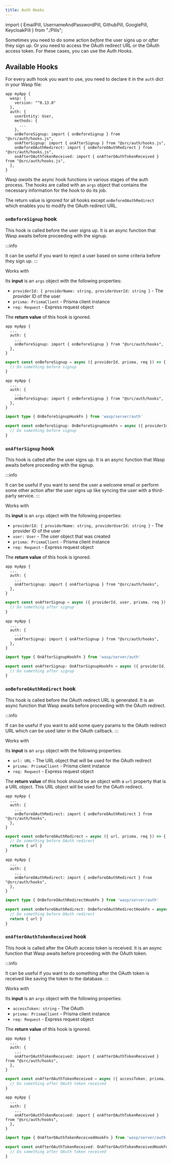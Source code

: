 ```yaml
---
title: Auth Hooks
---
```


import { EmailPill, UsernameAndPasswordPill, GithubPill, GooglePill, KeycloakPill } from "./Pills";


Sometimes you need to do some action _before_ the user signs up or _after_ they sign up. Or you need to access the OAuth redirect URL or the OAuth access token. For these cases, you can use the Auth Hooks.

## Available Hooks

For every auth hook you want to use, you need to declare it in the `auth` dict in your Wasp file:

```wasp
app myApp {
  wasp: {
    version: "^0.13.0"
  },
  auth: {
    userEntity: User,
    methods: {
      ...
    },
    onBeforeSignup: import { onBeforeSignup } from "@src/auth/hooks.js",
    onAfterSignup: import { onAfterSignup } from "@src/auth/hooks.js",
    onBeforeOAuthRedirect: import { onBeforeOAuthRedirect } from "@src/auth/hooks.js",
    onAfterOAuthTokenReceived: import { onAfterOAuthTokenReceived } from "@src/auth/hooks.js",
  },
}
```

Wasp _awaits_ the async hook functions in various stages of the auth process. The hooks are called with an `args` object that contains the necessary information for the hook to do its job. 

The return value is ignored for all hooks except `onBeforeOAuthRedirect` which enables you to modify the OAuth redirect URL.


### `onBeforeSignup` hook


This hook is called before the user signs up. It is an async function that Wasp awaits before proceeding with the signup.


:::info

It can be useful if you want to reject a user based on some criteria before they sign up.
:::

Works with <EmailPill /> <UsernameAndPasswordPill /> <GithubPill /> <GooglePill /> <KeycloakPill />

Its **input** is an `args` object with the following properties:

- `providerId: { providerName: string, providerUserId: string }` - The provider ID of the user
- `prisma: PrismaClient` - Prisma client instance
- `req: Request` - Express request object

The **return value** of this hook is ignored.

<Tabs groupId="js-ts">
<TabItem value="js" label="JavaScript">

```wasp title="main.wasp"
app myApp {
  ...
  auth: {
    ...
    onBeforeSignup: import { onBeforeSignup } from "@src/auth/hooks",
  },
}
```

```js title="src/auth/hooks.js"
export const onBeforeSignup = async ({ providerId, prisma, req }) => {
  // Do something before signup
}
```

</TabItem>
<TabItem value="ts" label="TypeScript">

```wasp title="main.wasp"
app myApp {
  ...
  auth: {
    ...
    onBeforeSignup: import { onBeforeSignup } from "@src/auth/hooks",
  },
}
```

```ts title="src/auth/hooks.ts"
import type { OnBeforeSignupHookFn } from 'wasp/server/auth'

export const onBeforeSignup: OnBeforeSignupHookFn = async ({ providerId, prisma, req }) => {
  // Do something before signup
}
```

</TabItem>
</Tabs>


### `onAfterSignup` hook


This hook is called after the user signs up. It is an async function that Wasp awaits before proceeding with the signup.

:::info

It can be useful if you want to send the user a welcome email or perform some other action after the user signs up like syncing the user with a third-party service.
:::

Works with <EmailPill /> <UsernameAndPasswordPill /> <GithubPill /> <GooglePill /> <KeycloakPill />

Its **input** is an `args` object with the following properties:
- `providerId: { providerName: string, providerUserId: string }` - The provider ID of the user
- `user: User` - The user object that was created
- `prisma: PrismaClient` - Prisma client instance
- `req: Request` - Express request object

The **return value** of this hook is ignored.

<Tabs groupId="js-ts">
<TabItem value="js" label="JavaScript">

```wasp title="main.wasp"
app myApp {
  ...
  auth: {
    ...
    onAfterSignup: import { onAfterSignup } from "@src/auth/hooks",
  },
}
```

```js title="src/auth/hooks.js"
export const onAfterSignup = async ({ providerId, user, prisma, req }) => {
  // Do something after signup
}
```

</TabItem>
<TabItem value="ts" label="TypeScript">

```wasp title="main.wasp"
app myApp {
  ...
  auth: {
    ...
    onAfterSignup: import { onAfterSignup } from "@src/auth/hooks",
  },
}
```

```ts title="src/auth/hooks.ts"
import type { OnAfterSignupHookFn } from 'wasp/server/auth'

export const onAfterSignup: OnAfterSignupHookFn = async ({ providerId, user, prisma, req }) => {
  // Do something after signup
}
```

</TabItem>
</Tabs>

### `onBeforeOAuthRedirect` hook


This hook is called before the OAuth redirect URL is generated. It is an async function that Wasp awaits before proceeding with the OAuth redirect.

:::info

If can be useful if you want to add some query params to the OAuth redirect URL which can be used later in the OAuth callback.
:::

Works with <GithubPill /> <GooglePill /> <KeycloakPill />

Its **input** is an `args` object with the following properties:
- `url: URL` - The URL object that will be used for the OAuth redirect
- `prisma: PrismaClient` - Prisma client instance
- `req: Request` - Express request object

The **return value** of this hook should be an object with a `url` property that is a URL object. This URL object will be used for the OAuth redirect.

<Tabs groupId="js-ts">
<TabItem value="js" label="JavaScript">

```wasp title="main.wasp"
app myApp {
  ...
  auth: {
    ...
    onBeforeOAuthRedirect: import { onBeforeOAuthRedirect } from "@src/auth/hooks",
  },
}
```

```js title="src/auth/hooks.js"
export const onBeforeOAuthRedirect = async ({ url, prisma, req }) => {
  // Do something before OAuth redirect
  return { url }
}
```

</TabItem>
<TabItem value="ts" label="TypeScript">

```wasp title="main.wasp"
app myApp {
  ...
  auth: {
    ...
    onBeforeOAuthRedirect: import { onBeforeOAuthRedirect } from "@src/auth/hooks",
  },
}
```

```ts title="src/auth/hooks.ts"
import type { OnBeforeOAuthRedirectHookFn } from 'wasp/server/auth'

export const onBeforeOAuthRedirect: OnBeforeOAuthRedirectHookFn = async ({ url, prisma, req }) => {
  // Do something before OAuth redirect
  return { url }
}
```

</TabItem>
</Tabs>

### `onAfterOAuthTokenReceived` hook


This hook is called after the OAuth access token is received. It is an async function that Wasp awaits before proceeding with the OAuth token.

:::info

It can be useful if you want to do something after the OAuth token is received like saving the token to the database.
:::

Works with <GithubPill /> <GooglePill /> <KeycloakPill />

Its **input** is an `args` object with the following properties:
- `accessToken: string` - The OAuth
- `prisma: PrismaClient` - Prisma client instance
- `req: Request` - Express request object

The **return value** of this hook is ignored.

<Tabs groupId="js-ts">
<TabItem value="js" label="JavaScript">

```wasp title="main.wasp"
app myApp {
  ...
  auth: {
    ...
    onAfterOAuthTokenReceived: import { onAfterOAuthTokenReceived } from "@src/auth/hooks",
  },
}
```

```js title="src/auth/hooks.js"
export const onAfterOAuthTokenReceived = async ({ accessToken, prisma, req }) => {
  // Do something after OAuth token received
}
```

</TabItem>
<TabItem value="ts" label="TypeScript">

```wasp title="main.wasp"
app myApp {
  ...
  auth: {
    ...
    onAfterOAuthTokenReceived: import { onAfterOAuthTokenReceived } from "@src/auth/hooks",
  },
}
```

```ts title="src/auth/hooks.ts"
import type { OnAfterOAuthTokenReceivedHookFn } from 'wasp/server/auth'

export const onAfterOAuthTokenReceived: OnAfterOAuthTokenReceivedHookFn = async ({ accessToken, prisma, req }) => {
  // Do something after OAuth token received
}
```

</TabItem>
</Tabs>
